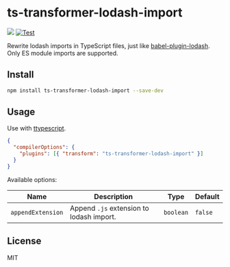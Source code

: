 # ts-transformer-lodash-import

[![](https://img.shields.io/npm/v/ts-transformer-lodash-import.svg)](https://www.npmjs.com/package/ts-transformer-lodash-import) [![Test](https://github.com/tommy351/ts-transformer-lodash-import/actions/workflows/test.yml/badge.svg)](https://github.com/tommy351/ts-transformer-lodash-import/actions/workflows/test.yml)

Rewrite lodash imports in TypeScript files, just like [babel-plugin-lodash](https://github.com/lodash/babel-plugin-lodash). Only ES module imports are supported.

## Install

```sh
npm install ts-transformer-lodash-import --save-dev
```

## Usage

Use with [ttypescript](https://github.com/cevek/ttypescript).

```json
{
  "compilerOptions": {
    "plugins": [{ "transform": "ts-transformer-lodash-import" }]
  }
}
```

Available options:

| Name              | Description                              | Type      | Default |
| ----------------- | ---------------------------------------- | --------- | ------- |
| `appendExtension` | Append `.js` extension to lodash import. | `boolean` | `false` |

## License

MIT
